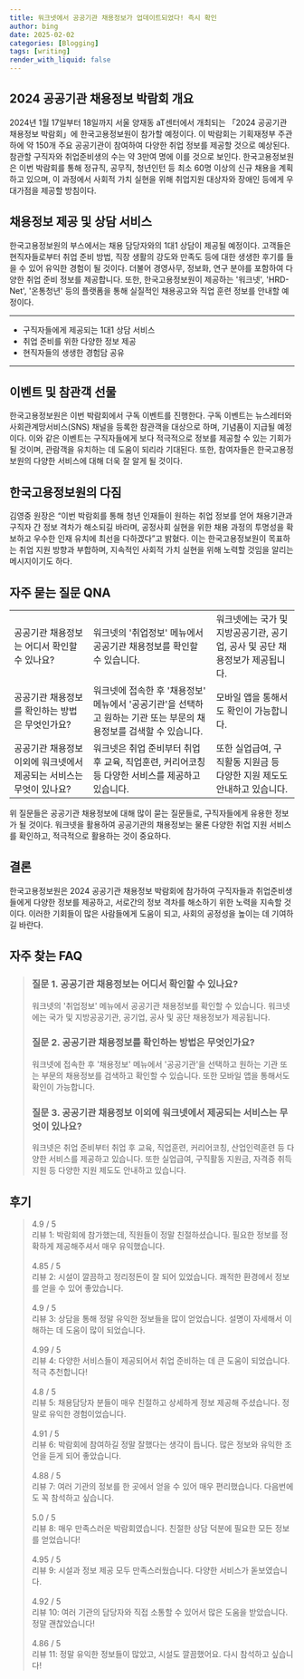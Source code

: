 ```yaml
---
title: 워크넷에서 공공기관 채용정보가 업데이트되었다! 즉시 확인
author: bing
date: 2025-02-02
categories: [Blogging]
tags: [writing]
render_with_liquid: false
---
```



<h2 id='2024_공공기관_채용정보_박람회_개요'>2024 공공기관 채용정보 박람회 개요</h2>

<p>2024년 1월 17일부터 18일까지 서울 양재동 aT센터에서 개최되는 「2024 공공기관 채용정보 박람회」에 한국고용정보원이 참가할 예정이다. 이 박람회는 기획재정부 주관 하에 약 150개 주요 공공기관이 참여하여 다양한 취업 정보를 제공할 것으로 예상된다. 참관할 구직자와 취업준비생의 수는 약 3만여 명에 이를 것으로 보인다. 한국고용정보원은 이번 박람회를 통해 정규직, 공무직, 청년인턴 등 최소 60명 이상의 신규 채용을 계획하고 있으며, 이 과정에서 사회적 가치 실현을 위해 취업지원 대상자와 장애인 등에게 우대가점을 제공할 방침이다.</p>

<h2 id='채용정보_제공_및_상담서비스'>채용정보 제공 및 상담 서비스</h2>

<p>한국고용정보원의 부스에서는 채용 담당자와의 1대1 상담이 제공될 예정이다. 고객들은 현직자들로부터 취업 준비 방법, 직장 생활의 강도와 만족도 등에 대한 생생한 후기를 들을 수 있어 유익한 경험이 될 것이다. 더불어 경영사무, 정보화, 연구 분야를 포함하여 다양한 취업 준비 정보를 제공합니다. 또한, 한국고용정보원이 제공하는 '워크넷', 'HRD-Net', '온통청년' 등의 플랫폼을 통해 실질적인 채용공고와 직업 훈련 정보를 안내할 예정이다.</p>

<hr />

<ul>
    <li>구직자들에게 제공되는 1대1 상담 서비스</li>
    <li>취업 준비를 위한 다양한 정보 제공</li>
    <li>현직자들의 생생한 경험담 공유</li>
</ul>

<hr />

<h2 id='이벤트_및_참관객_선물'>이벤트 및 참관객 선물</h2>

<p>한국고용정보원은 이번 박람회에서 구독 이벤트를 진행한다. 구독 이벤트는 뉴스레터와 사회관계망서비스(SNS) 채널을 등록한 참관객을 대상으로 하며, 기념품이 지급될 예정이다. 이와 같은 이벤트는 구직자들에게 보다 적극적으로 정보를 제공할 수 있는 기회가 될 것이며, 관람객을 유치하는 데 도움이 되리라 기대된다. 또한, 참여자들은 한국고용정보원의 다양한 서비스에 대해 더욱 잘 알게 될 것이다.</p>

<h2 id='한국고용정보원_다짐'>한국고용정보원의 다짐</h2>

<p>김영중 원장은 “이번 박람회를 통해 청년 인재들이 원하는 취업 정보를 얻어 채용기관과 구직자 간 정보 격차가 해소되길 바라며, 공정사회 실현을 위한 채용 과정의 투명성을 확보하고 우수한 인재 유치에 최선을 다하겠다”고 밝혔다. 이는 한국고용정보원이 목표하는 취업 지원 방향과 부합하며, 지속적인 사회적 가치 실현을 위해 노력할 것임을 알리는 메시지이기도 하다.</p>

<h2 id='자주_묻는_질문_QNA'>자주 묻는 질문 QNA</h2>

<table>
    <tr>
        <td>공공기관 채용정보는 어디서 확인할 수 있나요?</td>
        <td>워크넷의 '취업정보' 메뉴에서 공공기관 채용정보를 확인할 수 있습니다.</td>
        <td>워크넷에는 국가 및 지방공공기관, 공기업, 공사 및 공단 채용정보가 제공됩니다.</td>
    </tr>
    <tr>
        <td>공공기관 채용정보를 확인하는 방법은 무엇인가요?</td>
        <td>워크넷에 접속한 후 '채용정보' 메뉴에서 '공공기관'을 선택하고 원하는 기관 또는 부문의 채용정보를 검색할 수 있습니다.</td>
        <td>모바일 앱을 통해서도 확인이 가능합니다.</td>
    </tr>
    <tr>
        <td>공공기관 채용정보 이외에 워크넷에서 제공되는 서비스는 무엇이 있나요?</td>
        <td>워크넷은 취업 준비부터 취업 후 교육, 직업훈련, 커리어코칭 등 다양한 서비스를 제공하고 있습니다.</td>
        <td>또한 실업급여, 구직활동 지원금 등 다양한 지원 제도도 안내하고 있습니다.</td>
    </tr>
</table>

<p>위 질문들은 공공기관 채용정보에 대해 많이 묻는 질문들로, 구직자들에게 유용한 정보가 될 것이다. 워크넷을 활용하여 공공기관의 채용정보는 물론 다양한 취업 지원 서비스를 확인하고, 적극적으로 활용하는 것이 중요하다.</p>

<h2 id='결론'>결론</h2>

<p>한국고용정보원은 2024 공공기관 채용정보 박람회에 참가하여 구직자들과 취업준비생들에게 다양한 정보를 제공하고, 서로간의 정보 격차를 해소하기 위한 노력을 지속할 것이다. 이러한 기회들이 많은 사람들에게 도움이 되고, 사회의 공정성을 높이는 데 기여하길 바란다.</p>


<h2 id='자주_찾는_FAQ'>자주 찾는 FAQ</h2>
<div itemscope="" itemtype="https://schema.org/FAQPage"> 
<blockquote> 
<div itemscope="" itemprop="mainEntity" itemtype="https://schema.org/Question"> 
<h3 itemprop="name">질문 1. 공공기관 채용정보는 어디서 확인할 수 있나요?</h3> 
<div itemscope="" itemprop="acceptedAnswer" itemtype="https://schema.org/Answer"> 
<span itemprop="text"> 
<p>워크넷의 '취업정보' 메뉴에서 공공기관 채용정보를 확인할 수 있습니다. 워크넷에는 국가 및 지방공공기관, 공기업, 공사 및 공단 채용정보가 제공됩니다.</p> 
</span> 
</div> 
</div> 

<div itemscope="" itemprop="mainEntity" itemtype="https://schema.org/Question"> 
<h3 itemprop="name">질문 2. 공공기관 채용정보를 확인하는 방법은 무엇인가요?</h3> 
<div itemscope="" itemprop="acceptedAnswer" itemtype="https://schema.org/Answer"> 
<span itemprop="text"> 
<p>워크넷에 접속한 후 '채용정보' 메뉴에서 '공공기관'을 선택하고 원하는 기관 또는 부문의 채용정보를 검색하고 확인할 수 있습니다. 또한 모바일 앱을 통해서도 확인이 가능합니다.</p> 
</span> 
</div> 
</div> 

<div itemscope="" itemprop="mainEntity" itemtype="https://schema.org/Question"> 
<h3 itemprop="name">질문 3. 공공기관 채용정보 이외에 워크넷에서 제공되는 서비스는 무엇이 있나요?</h3> 
<div itemscope="" itemprop="acceptedAnswer" itemtype="https://schema.org/Answer"> 
<span itemprop="text"> 
<p>워크넷은 취업 준비부터 취업 후 교육, 직업훈련, 커리어코칭, 산업인력훈련 등 다양한 서비스를 제공하고 있습니다. 또한 실업급여, 구직활동 지원금, 자격증 취득 지원 등 다양한 지원 제도도 안내하고 있습니다.</p> 
</span> 
</div> 
</div> 
</blockquote> 
</div>
<h2 id='후기'>후기</h2>
<div itemscope itemtype="https://schema.org/Product">
  <blockquote>
  <div itemprop="review" itemscope itemtype="https://schema.org/Review">
      <div itemprop="reviewRating" itemscope itemtype="https://schema.org/Rating"> <span itemprop="ratingValue">4.9</span> / <span itemprop="bestRating">5</span> </div>
      <span itemprop="reviewBody">리뷰 1: 박람회에 참가했는데, 직원들이 정말 친절하셨습니다. 필요한 정보를 정확하게 제공해주셔서 매우 유익했습니다.</span>
  </div>
  <br>
  <div itemprop="review" itemscope itemtype="https://schema.org/Review">
      <div itemprop="reviewRating" itemscope itemtype="https://schema.org/Rating"> <span itemprop="ratingValue">4.85</span> / <span itemprop="bestRating">5</span> </div>
      <span itemprop="reviewBody">리뷰 2: 시설이 깔끔하고 정리정돈이 잘 되어 있었습니다. 쾌적한 환경에서 정보를 얻을 수 있어 좋았습니다.</span>
  </div>
  <br>
  <div itemprop="review" itemscope itemtype="https://schema.org/Review">
      <div itemprop="reviewRating" itemscope itemtype="https://schema.org/Rating"> <span itemprop="ratingValue">4.9</span> / <span itemprop="bestRating">5</span> </div>
      <span itemprop="reviewBody">리뷰 3: 상담을 통해 정말 유익한 정보들을 많이 얻었습니다. 설명이 자세해서 이해하는 데 도움이 많이 되었습니다.</span>
  </div>
  <br>
  <div itemprop="review" itemscope itemtype="https://schema.org/Review">
      <div itemprop="reviewRating" itemscope itemtype="https://schema.org/Rating"> <span itemprop="ratingValue">4.99</span> / <span itemprop="bestRating">5</span> </div>
      <span itemprop="reviewBody">리뷰 4: 다양한 서비스들이 제공되어서 취업 준비하는 데 큰 도움이 되었습니다. 적극 추천합니다!</span>
  </div>
  <br>
  <div itemprop="review" itemscope itemtype="https://schema.org/Review">
      <div itemprop="reviewRating" itemscope itemtype="https://schema.org/Rating"> <span itemprop="ratingValue">4.8</span> / <span itemprop="bestRating">5</span> </div>
      <span itemprop="reviewBody">리뷰 5: 채용담당자 분들이 매우 친절하고 상세하게 정보 제공해 주셨습니다. 정말로 유익한 경험이었습니다.</span>
  </div>
  <br>
  <div itemprop="review" itemscope itemtype="https://schema.org/Review">
      <div itemprop="reviewRating" itemscope itemtype="https://schema.org/Rating"> <span itemprop="ratingValue">4.91</span> / <span itemprop="bestRating">5</span> </div>
      <span itemprop="reviewBody">리뷰 6: 박람회에 참여하길 정말 잘했다는 생각이 듭니다. 많은 정보와 유익한 조언을 듣게 되어 좋았습니다.</span>
  </div>
  <br>
  <div itemprop="review" itemscope itemtype="https://schema.org/Review">
      <div itemprop="reviewRating" itemscope itemtype="https://schema.org/Rating"> <span itemprop="ratingValue">4.88</span> / <span itemprop="bestRating">5</span> </div>
      <span itemprop="reviewBody">리뷰 7: 여러 기관의 정보를 한 곳에서 얻을 수 있어 매우 편리했습니다. 다음번에도 꼭 참석하고 싶습니다.</span>
  </div>
  <br>
  <div itemprop="review" itemscope itemtype="https://schema.org/Review">
      <div itemprop="reviewRating" itemscope itemtype="https://schema.org/Rating"> <span itemprop="ratingValue">5.0</span> / <span itemprop="bestRating">5</span> </div>
      <span itemprop="reviewBody">리뷰 8: 매우 만족스러운 박람회였습니다. 친절한 상담 덕분에 필요한 모든 정보를 얻었습니다!</span>
  </div>
  <br>
  <div itemprop="review" itemscope itemtype="https://schema.org/Review">
      <div itemprop="reviewRating" itemscope itemtype="https://schema.org/Rating"> <span itemprop="ratingValue">4.95</span> / <span itemprop="bestRating">5</span> </div>
      <span itemprop="reviewBody">리뷰 9: 시설과 정보 제공 모두 만족스러웠습니다. 다양한 서비스가 돋보였습니다.</span>
  </div>
  <br>
  <div itemprop="review" itemscope itemtype="https://schema.org/Review">
      <div itemprop="reviewRating" itemscope itemtype="https://schema.org/Rating"> <span itemprop="ratingValue">4.92</span> / <span itemprop="bestRating">5</span> </div>
      <span itemprop="reviewBody">리뷰 10: 여러 기관의 담당자와 직접 소통할 수 있어서 많은 도움을 받았습니다. 정말 괜찮았습니다!</span>
  </div>
  <br>
  <div itemprop="review" itemscope itemtype="https://schema.org/Review">
      <div itemprop="reviewRating" itemscope itemtype="https://schema.org/Rating"> <span itemprop="ratingValue">4.86</span> / <span itemprop="bestRating">5</span> </div>
      <span itemprop="reviewBody">리뷰 11: 정말 유익한 정보들이 많았고, 시설도 깔끔했어요. 다시 참석하고 싶습니다!</span>
  </div>
  </blockquote>
</div>
